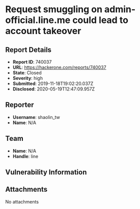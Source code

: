 # Request smuggling on admin-official.line.me could lead to account takeover

## Report Details
- **Report ID**: 740037
- **URL**: https://hackerone.com/reports/740037
- **State**: Closed
- **Severity**: high
- **Submitted**: 2019-11-18T19:02:20.037Z
- **Disclosed**: 2020-05-19T12:47:09.957Z

## Reporter
- **Username**: shaolin_tw
- **Name**: N/A

## Team
- **Name**: N/A
- **Handle**: line

## Vulnerability Information


## Attachments
No attachments
